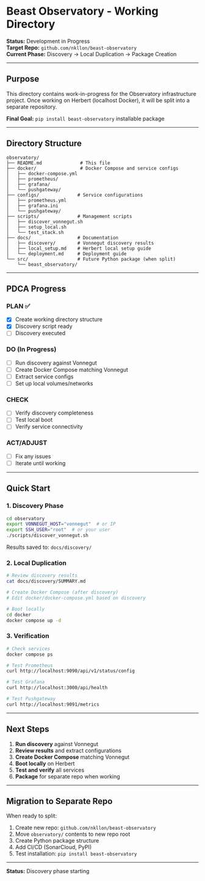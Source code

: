 # Beast Observatory - Working Directory

**Status:** Development in Progress  
**Target Repo:** `github.com/nkllon/beast-observatory`  
**Current Phase:** Discovery → Local Duplication → Package Creation

---

## Purpose

This directory contains work-in-progress for the Observatory infrastructure project. Once working on Herbert (localhost Docker), it will be split into a separate repository.

**Final Goal:** `pip install beast-observatory` installable package

---

## Directory Structure

```
observatory/
├── README.md              # This file
├── docker/                # Docker Compose and service configs
│   ├── docker-compose.yml
│   ├── prometheus/
│   ├── grafana/
│   └── pushgateway/
├── configs/              # Service configurations
│   ├── prometheus.yml
│   ├── grafana.ini
│   └── pushgateway/
├── scripts/              # Management scripts
│   ├── discover_vonnegut.sh
│   ├── setup_local.sh
│   └── test_stack.sh
├── docs/                 # Documentation
│   ├── discovery/        # Vonnegut discovery results
│   ├── local_setup.md    # Herbert local setup guide
│   └── deployment.md     # Deployment guide
└── src/                  # Future Python package (when split)
    └── beast_observatory/
```

---

## PDCA Progress

### PLAN ✅
- [x] Create working directory structure
- [x] Discovery script ready
- [ ] Discovery executed

### DO (In Progress)
- [ ] Run discovery against Vonnegut
- [ ] Create Docker Compose matching Vonnegut
- [ ] Extract service configs
- [ ] Set up local volumes/networks

### CHECK
- [ ] Verify discovery completeness
- [ ] Test local boot
- [ ] Verify service connectivity

### ACT/ADJUST
- [ ] Fix any issues
- [ ] Iterate until working

---

## Quick Start

### 1. Discovery Phase

```bash
cd observatory
export VONNEGUT_HOST="vonnegut"  # or IP
export SSH_USER="root"  # or your user
./scripts/discover_vonnegut.sh
```

Results saved to: `docs/discovery/`

### 2. Local Duplication

```bash
# Review discovery results
cat docs/discovery/SUMMARY.md

# Create Docker Compose (after discovery)
# Edit docker/docker-compose.yml based on discovery

# Boot locally
cd docker
docker compose up -d
```

### 3. Verification

```bash
# Check services
docker compose ps

# Test Prometheus
curl http://localhost:9090/api/v1/status/config

# Test Grafana
curl http://localhost:3000/api/health

# Test Pushgateway
curl http://localhost:9091/metrics
```

---

## Next Steps

1. **Run discovery** against Vonnegut
2. **Review results** and extract configurations
3. **Create Docker Compose** matching Vonnegut
4. **Boot locally** on Herbert
5. **Test and verify** all services
6. **Package** for separate repo when working

---

## Migration to Separate Repo

When ready to split:

1. Create new repo: `github.com/nkllon/beast-observatory`
2. Move `observatory/` contents to new repo root
3. Create Python package structure
4. Add CI/CD (SonarCloud, PyPI)
5. Test installation: `pip install beast-observatory`

---

**Status:** Discovery phase starting

